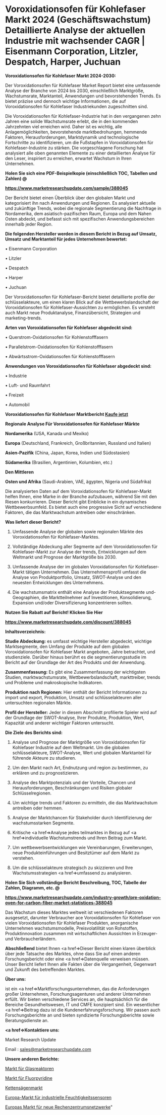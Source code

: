 # Voroxidationsofen für Kohlefaser Markt 2024 (Geschäftswachstum) Detaillierte Analyse der aktuellen Industrie mit wachsender CAGR | Eisenmann Corporation, Litzler, Despatch, Harper, Juchuan

<strong>Voroxidationsofen für Kohlefaser Markt 2024-2030:</strong>

Der Voroxidationsofen für Kohlefaser Market Report bietet eine umfassende Analyse der Branche von 2024 bis 2030, einschließlich Marktgröße, Wachstumsrate, Marktanteil, Anwendungen und bevorstehenden Trends. Es bietet präzise und dennoch wichtige Informationen, die auf Voroxidationsofen für Kohlefaser Industriekunden zugeschnitten sind.

Die Voroxidationsofen für Kohlefaser-Industrie hat in den vergangenen zehn Jahren eine solide Wachstumsrate erlebt, die in den kommenden Jahrzehnten viel erreichen wird. Daher ist es wichtig, alle Anlagemöglichkeiten, bevorstehende marktbedrohungen, hemmende Faktoren, Herausforderungen, Marktdynamik und technologische Fortschritte zu identifizieren, um die Fußstapfen in Voroxidationsofen für Kohlefaser-Industrie zu stärken. Die vorgeschlagene Forschung hat analysiert alle oben genannten Elemente zu einer detaillierten Analyse für den Leser, inspiriert zu erreichen, erwartet Wachstum in Ihren Unternehmen.



<strong>Holen Sie sich eine PDF-Beispielkopie (einschließlich TOC, Tabellen und Zahlen) @
</strong>

<strong><a href=https://www.marketresearchupdate.com/sample/388045>

<strong>https://www.marketresearchupdate.com/sample/388045</u></font></a></strong></strong>

Der Bericht bietet einen Überblick über den globalen Markt und kategorisiert ihn nach Anwendungen und Regionen. Es analysiert aktuelle und zukünftige Trends, wobei die regionale Segmentierung die Nachfrage in Nordamerika, dem asiatisch-pazifischen Raum, Europa und dem Nahen Osten abdeckt, und befasst sich mit spezifischen Anwendungsbereichen innerhalb jeder Region.



<strong>Die folgenden Hersteller werden in diesem Bericht in Bezug auf Umsatz, Umsatz und Marktanteil für jedes Unternehmen bewertet:</strong>

• Eisenmann Corporation

• Litzler

• Despatch

• Harper

• Juchuan

Der Voroxidationsofen für Kohlefaser-Bericht bietet detaillierte profile der schlüsselakteure, um einen klaren Blick auf die Wettbewerbslandschaft der Voroxidationsofen für Kohlefaser-Aussichten zu ermöglichen. Es versteht auch Markt neue Produktanalyse, Finanzübersicht, Strategien und marketing-trends.



<strong>Arten von Voroxidationsofen für Kohlefaser abgedeckt sind:</strong>

• Querstrom-Oxidationsofen für Kohlenstofffasern

• Parallelstrom-Oxidationsofen für Kohlenstofffasern

• Abwärtsstrom-Oxidationsofen für Kohlenstofffasern



<strong>Anwendungen von Voroxidationsofen für Kohlefaser abgedeckt sind:</strong>

• Industrie

• Luft- und Raumfahrt

• Freizeit

• Automobil



<strong>Voroxidationsofen für Kohlefaser Marktbericht <a href=https://www.marketresearchupdate.com/buynow/388045>Kaufe jetzt</a></strong>



<strong>Regionale Analyse Für Voroxidationsofen für Kohlefaser Märkte</strong>



<strong>Nordamerika</strong> (USA, Kanada und Mexiko)



<strong>Europa</strong> (Deutschland, Frankreich, Großbritannien, Russland und Italien)



<strong>Asien-Pazifik</strong> (China, Japan, Korea, Indien und Südostasien)



<strong>Südamerika</strong> (Brasilien, Argentinien, Kolumbien, etc.)



<strong>Den Mittleren</strong> 

<strong>Osten und Afrika</strong> (Saudi-Arabien, VAE, ägypten, Nigeria und Südafrika)

Die analysierten Daten auf dem Voroxidationsofen für Kohlefaser-Markt helfen Ihnen, eine Marke in der Branche aufzubauen, während Sie mit den Riesen konkurrieren. Dieser Bericht gibt Einblicke in ein dynamisches Wettbewerbsumfeld. Es bietet auch eine progressive Sicht auf verschiedene Faktoren, die das Marktwachstum antreiben oder einschränken.



<strong>Was liefert dieser Bericht?</strong>

1. Umfassende Analyse der globalen sowie regionalen Märkte des Voroxidationsofen für Kohlefaser-Marktes.

2. Vollständige Abdeckung aller Segmente auf dem Voroxidationsofen für Kohlefaser-Markt zur Analyse der trends, Entwicklungen auf dem Weltmarkt und Prognose der Marktgröße bis 2030.

3. Umfassende Analyse der im globalen Voroxidationsofen für Kohlefaser-Markt tätigen Unternehmen. Das Unternehmensprofil umfasst die Analyse von Produktportfolio, Umsatz, SWOT-Analyse und den neuesten Entwicklungen des Unternehmens.

4. Die wachstumsmatrix enthält eine Analyse der Produktsegmente und-Geographien, die Marktteilnehmer auf Investitionen, Konsolidierung, Expansion und/oder Diversifizierung konzentrieren sollten.



<strong>Nutzen Sie Rabatt auf Bericht! Klicken Sie Hier
</strong>

<strong><a href=https://www.marketresearchupdate.com/discount/388045>https://www.marketresearchupdate.com/discount/388045</b></u></font></strong></a>



<strong>Inhaltsverzeichnis:</strong>



<strong>Studie Abdeckung:</strong> es umfasst wichtige Hersteller abgedeckt, wichtige Marktsegmente, den Umfang der Produkte auf dem globalen Voroxidationsofen für Kohlefaser Markt angeboten, Jahre betrachtet, und studienziele. Darüber hinaus berührt es die segmentierungsstudie im Bericht auf der Grundlage der Art des Produkts und der Anwendung.



<strong>Zusammenfassung:</strong> Es gibt eine Zusammenfassung der wichtigsten Studien, marktwachstumsrate, Wettbewerbslandschaft, markttreiber, trends und Probleme und makroskopische Indikatoren.



<strong>Produktion nach Regionen:</strong> Hier enthält der Bericht Informationen zu import und export, Produktion, Umsatz und schlüsselakteuren aller untersuchten regionalen Märkte.



<strong>Profil der Hersteller:</strong> Jeder in diesem Abschnitt profilierte Spieler wird auf der Grundlage der SWOT-Analyse, Ihrer Produkte, Produktion, Wert, Kapazität und anderer wichtiger Faktoren untersucht.



<strong>Die Ziele des Berichts sind:</strong>

1) Analyse und Prognose der Marktgröße von Voroxidationsofen für Kohlefaser Industrie auf dem Weltmarkt.
Um die globalen schlüsselakteure, SWOT-Analyse, Wert und globalen Marktanteil für führende Akteure zu studieren.

2) Um den Markt nach Art, Endnutzung und region zu bestimmen, zu erklären und zu prognostizieren.

3) Analyse des Marktpotenzials und der Vorteile, Chancen und Herausforderungen, Beschränkungen und Risiken globaler Schlüsselregionen.

4) Um wichtige trends und Faktoren zu ermitteln, die das Marktwachstum antreiben oder hemmen.

5) Analyse der Marktchancen für Stakeholder durch Identifizierung der wachstumsstarken Segmente.

6) Kritische <a href=>Analyse</a> jedes teilmarktes in Bezug auf <a href=>individuelle</a> Wachstumstrends und Ihren Beitrag zum Markt.

7) Um wettbewerbsentwicklungen wie Vereinbarungen, Erweiterungen, neue Produkteinführungen und Besitztümer auf dem Markt zu verstehen.

8) Um die schlüsselakteure strategisch zu skizzieren und Ihre Wachstumsstrategien <a href=>umfassend</a> zu analysieren.



<strong>Holen Sie Sich vollständige Bericht Beschreibung, TOC, Tabelle der Zahlen, Diagramm, etc. @ </strong>

<strong><a href=https://www.marketresearchupdate.com/industry-growth/pre-oxidation-oven-for-carbon-fiber-market-statistices-388045>https://www.marketresearchupdate.com/industry-growth/pre-oxidation-oven-for-carbon-fiber-market-statistices-388045</a></font></strong>

Das Wachstum dieses Marktes weltweit ist verschiedenen Faktoren ausgesetzt, darunter Verbraucher ace Voroxidationsofen für Kohlefaser von vielen Voroxidationsofen für Kohlefaser Produkten, anorganische Unternehmen wachstumsmodelle, Preisvolatilität von Rohstoffen, Produktinnovation zusammen mit wirtschaftlichen Aussichten in Erzeuger-und Verbraucherländern.



<strong>Abschließend</strong> bietet Ihnen <a href=>Dieser</a> Bericht einen klaren überblick über jede Tatsache des Marktes, ohne dass Sie auf einen anderen Forschungsbericht oder eine <a href=>Datenquelle</a> verweisen müssen. Unser Bericht liefert Ihnen alle Fakten über die Vergangenheit, Gegenwart und Zukunft des betreffenden Marktes.



<strong>Über uns:</strong>

 ist ein <a href=>Marktfors</a>chungsunternehmen, das die Anforderungen großer Unternehmen, Forschungsagenturen und anderer Unternehmen erfüllt. Wir bieten verschiedene Services an, die hauptsächlich für die Bereiche Gesundheitswesen, IT und CMFE konzipiert sind. Ein wesentlicher <a href=>Beitrag</a> dazu ist die Kundenerfahrungsforschung. Wir passen auch Forschungsberichte an und bieten syndizierte Forschungsberichte sowie Beratungsdienste an.



<strong><a href=>Kontaktiere uns:</a></strong>

Market Research Update

Email : sales@marketresearchupdate.com



<strong>Unsere anderen Berichte:</strong>

<a href=https://www.linkedin.com/pulse/glass-reactor-market-industry-analysis>Markt für Glasreaktoren</a>

<a href=https://www.linkedin.com/pulse/fluoro-pyridines-market-2023-analysis>Markt für Fluorpyridine</a>

<a href=https://www.linkedin.com/pulse/chain-saw-market-size-share-outlook-growth-prospects-2023-2027>Kettensägenmarkt</a>

<a href=https://www.linkedin.com/pulse/europe-industrial-humidity-sensors-market-2023>Europa-Markt für industrielle Feuchtigkeitssensoren</a>

<a href=https://www.linkedin.com/pulse/europe-new-data-center-network-market-c29zf/>Europas Markt für neue Rechenzentrumsnetzwerke</a>"
